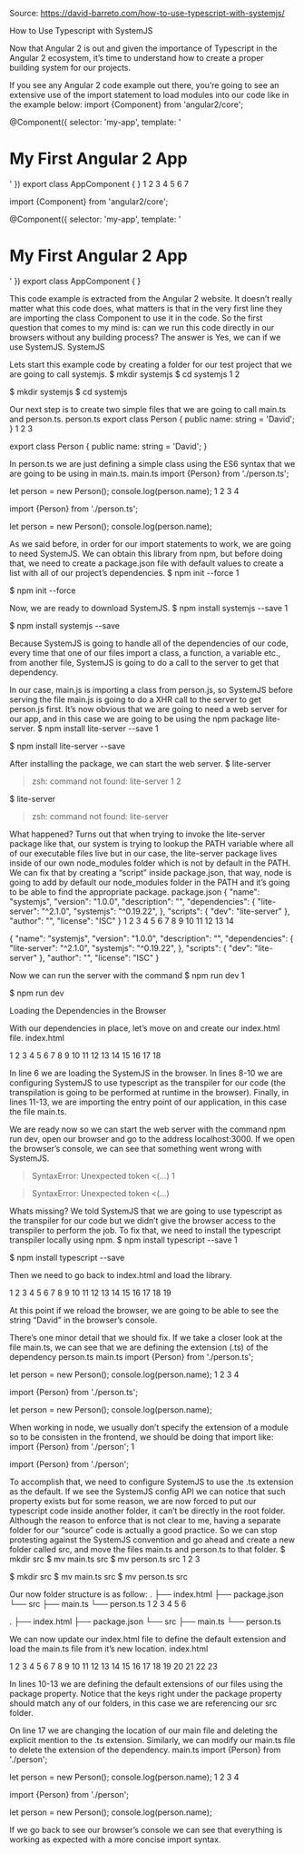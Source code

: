Source:
https://david-barreto.com/how-to-use-typescript-with-systemjs/

How to Use Typescript with SystemJS

Now that Angular 2 is out and given the importance of Typescript in the Angular 2 ecosystem, it’s time to understand how to create a proper building system for our projects.

If you see any Angular 2 code example out there, you’re going to see an extensive use of the  import statement to load modules into our code like in the example below:
import {Component} from 'angular2/core';

@Component({
    selector: 'my-app',
    template: '<h1>My First Angular 2 App</h1>'
})
export class AppComponent { }
1
2
3
4
5
6
7
	
import {Component} from 'angular2/core';
 
@Component({
    selector: 'my-app',
    template: '<h1>My First Angular 2 App</h1>'
})
export class AppComponent { }

This code example is extracted from the Angular 2 website. It doesn’t really matter what this code does, what matters is that in the very first line they are importing the class Component  to use it in the code. So the first question that comes to my mind is: can we run this code directly in our browsers without any building process? The answer is Yes, we can if we use SystemJS.
SystemJS

Lets start this example code by creating a folder for our test project that we are going to call systemjs.
$ mkdir systemjs
$ cd systemjs
1
2
	
$ mkdir systemjs
$ cd systemjs

Our next step is to create two simple files that we are going to call main.ts and person.ts.
person.ts
export class Person {
  public name: string = 'David';
}
1
2
3
	
export class Person {
  public name: string = 'David';
}

In person.ts we are just defining a simple class using the ES6 syntax that we are going to be using in main.ts.
main.ts
import {Person} from './person.ts';

let person = new Person();
console.log(person.name);
1
2
3
4
	
import {Person} from './person.ts';
 
let person = new Person();
console.log(person.name);

As we said before, in order for our import statements to work, we are going to need SystemJS. We can obtain this library from npm, but before doing that, we need to create a package.json file with default values to create a list with all of our project’s dependencies.
$ npm init --force
1
	
$ npm init --force

Now, we are ready to download SystemJS.
$ npm install systemjs --save
1
	
$ npm install systemjs --save

Because SystemJS is going to handle all of the dependencies of our code, every time that one of our files import a class, a function, a variable etc., from another file, SystemJS is going to do a call to the server to get that dependency.

In our case, main.js is importing a class from person.js, so SystemJS before serving the file main.js is going to do a XHR call to the server to get person.js first. It’s now obvious that we are going to need a web server for our app, and in this case we are going to be using the npm package lite-server.
$ npm install lite-server --save
1
	
$ npm install lite-server --save

After installing the package, we can start the web server.
$ lite-server
> zsh: command not found: lite-server
1
2
	
$ lite-server
> zsh: command not found: lite-server

What happened? Turns out that when trying to invoke the lite-server package like that, our system is trying to lookup the PATH variable where all of our executable files live but in our case, the lite-server package lives inside of our own node_modules folder which is not by default in the PATH. We can fix that by creating a “script” inside package.json, that way, node is going to add by default our node_modules folder in the PATH and it’s going to be able to find the appropriate package.
package.json
{
  "name": "systemjs",
  "version": "1.0.0",
  "description": "",
  "dependencies": {
    "lite-server": "^2.1.0",
    "systemjs": "^0.19.22",
  },
  "scripts": {
    "dev": "lite-server"
  },
  "author": "",
  "license": "ISC"
}
1
2
3
4
5
6
7
8
9
10
11
12
13
14
	
{
  "name": "systemjs",
  "version": "1.0.0",
  "description": "",
  "dependencies": {
    "lite-server": "^2.1.0",
    "systemjs": "^0.19.22",
  },
  "scripts": {
    "dev": "lite-server"
  },
  "author": "",
  "license": "ISC"
}

Now we can run the server with the command
$ npm run dev
1
	
$ npm run dev

Loading the Dependencies in the Browser

With our dependencies in place, let’s move on and create our index.html file.
index.html
<!DOCTYPE html>
<html lang="en">
<head>
  <meta charset="UTF-8">
  <title>SystemJS</title>
  <script src="node_modules/systemjs/dist/system.js"></script>
  <script>
    System.config({
      transpiler: 'typescript'
    });
    System
      .import('main.ts')
      .then(null, console.error.bind(console));
  </script>
</head>
<body>
</body>
</html>
1
2
3
4
5
6
7
8
9
10
11
12
13
14
15
16
17
18
	
<!DOCTYPE html>
<html lang="en">
<head>
  <meta charset="UTF-8">
  <title>SystemJS</title>
  <script src="node_modules/systemjs/dist/system.js"></script>
  <script>
    System.config({
      transpiler: 'typescript'
    });
    System
      .import('main.ts')
      .then(null, console.error.bind(console));
  </script>
</head>
<body>
</body>
</html>

In line 6 we are loading the SystemJS in the browser. In lines 8-10 we are configuring SystemJS to use typescript as the transpiler for our code (the transpilation is going to be performed at runtime in the browser). Finally, in lines 11-13, we are importing the entry point of our application, in this case the file main.ts.

We are ready now so we can start the web server with the command npm run dev, open our browser and go to the address localhost:3000. If we open the browser’s console, we can see that something went wrong with SystemJS.
> SyntaxError: Unexpected token <(…)
1
	
> SyntaxError: Unexpected token <(…)

Whats missing? We told SystemJS that we are going to use typescript as the transpiler for our code but we didn’t give the browser access to the transpiler to perform the job. To fix that, we need to install the typescript transpiler locally using npm.
$ npm install typescript --save
1
	
$ npm install typescript --save

Then we need to go back to index.html and load the library.
<!DOCTYPE html>
<html lang="en">
<head>
  <meta charset="UTF-8">
  <title>SystemJS</title>
  <script src="node_modules/systemjs/dist/system.js"></script>
  <script src="node_modules/typescript/lib/typescript.js"></script>
  <script>
    System.config({
      transpiler: 'typescript'
    });
    System
      .import('main.ts')
      .then(null, console.error.bind(console));
  </script>
</head>
<body>
</body>
</html>
1
2
3
4
5
6
7
8
9
10
11
12
13
14
15
16
17
18
19
	
<!DOCTYPE html>
<html lang="en">
<head>
  <meta charset="UTF-8">
  <title>SystemJS</title>
  <script src="node_modules/systemjs/dist/system.js"></script>
  <script src="node_modules/typescript/lib/typescript.js"></script>
  <script>
    System.config({
      transpiler: 'typescript'
    });
    System
      .import('main.ts')
      .then(null, console.error.bind(console));
  </script>
</head>
<body>
</body>
</html>

At this point if we reload the browser, we are going to be able to see the string “David” in the browser’s console.

There’s one minor detail that we should fix. If we take a closer look at the file main.ts, we can see that we are defining the extension (.ts) of the dependency person.ts
main.ts
import {Person} from './person.ts';

let person = new Person();
console.log(person.name);
1
2
3
4
	
import {Person} from './person.ts';
 
let person = new Person();
console.log(person.name);

When working in node, we usually don’t specify the extension of a module so to be consisten in the frontend, we should be doing that import like:
import {Person} from './person';
1
	
import {Person} from './person';

To accomplish that, we need to configure SystemJS to use the .ts extension as the default. If we see the SystemJS config API we can notice that such property exists but for some reason, we are now forced to put our typescript code inside another folder, it can’t be directly in the root folder. Although the reason to enforce that is not clear to me, having a separate folder for our “source” code is actually a good practice. So we can stop protesting against the SystemJS convention and go ahead and create a new folder called src, and move the files main.ts and person.ts to that folder.
$ mkdir src
$ mv main.ts src
$ mv person.ts src
1
2
3
	
$ mkdir src
$ mv main.ts src
$ mv person.ts src

Our now folder structure is as follow:
.
├── index.html
├── package.json
└── src
    ├── main.ts
    └── person.ts
1
2
3
4
5
6
	
.
├── index.html
├── package.json
└── src
    ├── main.ts
    └── person.ts

We can now update our index.html file to define the default extension and load the main.ts file from it’s new location.
index.html
<!DOCTYPE html>
<html>
  <head>
    <title>SystemJS</title>
    <script src="node_modules/systemjs/dist/system.js"></script>
    <script src="node_modules/typescript/lib/typescript.js"></script>
    <script>
      System.config({
        transpiler: 'typescript',
        packages: {
          src: {
            defaultExtension: 'ts'
          }
        } 
      });
      System
        .import('src/main')
        .then(null, console.error.bind(console));
    </script>
  </head>
  <body>
  </body>
</html>
1
2
3
4
5
6
7
8
9
10
11
12
13
14
15
16
17
18
19
20
21
22
23
	
<!DOCTYPE html>
<html>
  <head>
    <title>SystemJS</title>
    <script src="node_modules/systemjs/dist/system.js"></script>
    <script src="node_modules/typescript/lib/typescript.js"></script>
    <script>
      System.config({
        transpiler: 'typescript',
        packages: {
          src: {
            defaultExtension: 'ts'
          }
        } 
      });
      System
        .import('src/main')
        .then(null, console.error.bind(console));
    </script>
  </head>
  <body>
  </body>
</html>

In lines 10-13 we are defining the default extensions of our files using the package property. Notice that the keys right under the package property should match any of our folders, in this case we are referencing our src folder.

On line 17 we are changing the location of our main file and deleting the explicit mention to the .ts extension. Similarly, we can modify our main.ts file to delete the extension of the dependency.
main.ts
import {Person} from './person';

let person = new Person();
console.log(person.name);
1
2
3
4
	
import {Person} from './person';
 
let person = new Person();
console.log(person.name);

If we go back to see our browser’s console we can see that everything is working as expected with a more concise import syntax.

